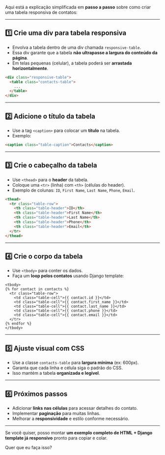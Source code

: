 Aqui está a explicação simplificada em **passo a passo** sobre como criar uma tabela responsiva de contatos:

---

## 1️⃣ Crie uma div para tabela responsiva

* Envolva a tabela dentro de uma div chamada `responsive-table`.
* Essa div garante que a tabela **não ultrapasse a largura do conteúdo da página**.
* Em telas pequenas (celular), a tabela poderá ser **arrastada horizontalmente**.

```html
<div class="responsive-table">
  <table class="contacts-table">
    ...
  </table>
</div>
```

---

## 2️⃣ Adicione o título da tabela

* Use a tag `<caption>` para colocar um **título** na tabela.
* Exemplo:

```html
<caption class="table-caption">Contacts</caption>
```

---

## 3️⃣ Crie o cabeçalho da tabela

* Use `<thead>` para o **header** da tabela.
* Coloque uma `<tr>` (linha) com `<th>` (células do header).
* Exemplo de colunas: `ID`, `First Name`, `Last Name`, `Phone`, `Email`.

```html
<thead>
  <tr class="table-row">
    <th class="table-header">ID</th>
    <th class="table-header">First Name</th>
    <th class="table-header">Last Name</th>
    <th class="table-header">Phone</th>
    <th class="table-header">Email</th>
  </tr>
</thead>
```

---

## 4️⃣ Crie o corpo da tabela

* Use `<tbody>` para conter os dados.
* Faça um **loop pelos contatos** usando Django template:

```django
<tbody>
{% for contact in contacts %}
  <tr class="table-row">
    <td class="table-cell">{{ contact.id }}</td>
    <td class="table-cell">{{ contact.first_name }}</td>
    <td class="table-cell">{{ contact.last_name }}</td>
    <td class="table-cell">{{ contact.phone }}</td>
    <td class="table-cell">{{ contact.email }}</td>
  </tr>
{% endfor %}
</tbody>
```

---

## 5️⃣ Ajuste visual com CSS

* Use a classe `contacts-table` para **largura mínima** (ex: 600px).
* Garanta que cada linha e célula siga o padrão do CSS.
* Isso mantém a tabela **organizada e legível**.

---

## 6️⃣ Próximos passos

* Adicionar **links nas células** para acessar detalhes do contato.
* Implementar **paginação** para muitas linhas.
* Melhorar a **responsividade** e estilo conforme necessário.

---

Se você quiser, posso montar **um exemplo completo de HTML + Django template já responsivo** pronto para copiar e colar.

Quer que eu faça isso?
